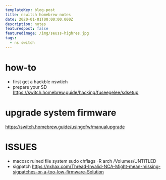 ```yaml
---
templateKey: blog-post
title: nswitch homebrew notes
date: 2020-01-01T00:00:00.000Z
description: notes 
featuredpost: false
featuredimage: /img/seuss-highres.jpg
tags:
  - ns switch
---
```

# how-to
* first get a hackble nswtich
* prepare your SD
https://switch.homebrew.guide/hacking/fuseegelee/sdsetup


# upgrade system firmware
https://switch.homebrew.guide/usingcfw/manualupgrade

# ISSUES
* macosx ruined file system
sudo chflags -R arch /Volumes/UNTITLED
* sigpatch
https://nxhax.com/Thread-Invalid-NCA-Might-mean-missing-sigpatches-or-a-too-low-firmware-Solution
